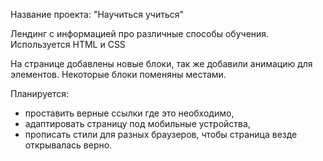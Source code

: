 Название проекта: "Научиться учиться"

Лендинг с информацией про различные способы обучения. 
Используется HTML и CSS

На странице добавлены новые блоки, так же добавили анимацию для элементов. Некоторые блоки поменяны местами.

Планируется: 
- проставить верные ссылки где это необходимо,
- адаптировать страницу под мобильные устройства,
- прописать стили для разных браузеров, чтобы страница везде открывалась верно.